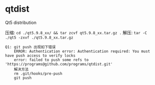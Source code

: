 # qtdist
Qt5 distribution

压缩: ```cd ./qt5.9.8_xx/ && tar zcvf qt5.9.8_xx.tar.gz .```
解压: ```tar -C ./qt5 -zxvf ./qt5.9.8_xx.tar.gz```

```
Q1: git push 出现如下错误
    ERROR: Authentication error: Authentication required: You must have push access to verify locks
    error: failed to push some refs to 'https://programs@github.com/programs/qtdist.git'
    解决方法
    rm .git/hooks/pre-push
    git push
```
